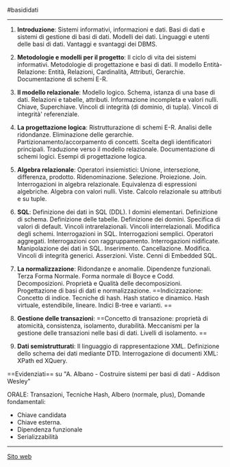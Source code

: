 #basididati 
___
1. **Introduzione**: Sistemi informativi, informazioni e dati. Basi di dati e sistemi di gestione di basi di dati. Modelli dei dati. Linguaggi e utenti delle basi di dati. Vantaggi e svantaggi dei DBMS. 

2. **Metodologie e modelli per il progetto**: Il ciclo di vita dei sistemi informativi. Metodologie di progettazione e basi di dati. Il modello Entità-Relazione: Entità, Relazioni, Cardinalità, Attributi, Gerarchie. Documentazione di schemi E-R. 

3. **Il modello relazionale**: Modello logico. Schema, istanza di una base di dati. Relazioni e tabelle, attributi. Informazione incompleta e valori nulli. Chiave, Superchiave. Vincoli di integrità (di dominio, di tupla). Vincoli di integrità' referenziale. 

4. **La progettazione logica**: Ristrutturazione di schemi E-R. Analisi delle ridondanze. Eliminazione delle gerarchie. Partizionamento/accorpamento di concetti. Scelta degli identificatori principali. Traduzione verso il modello relazionale. Documentazione di schemi logici. Esempi di progettazione logica. 

5. **Algebra relazionale**: Operatori insiemistici: Unione, intersezione, differenza, prodotto. Ridenominazione. Selezione. Proiezione. Join. Interrogazioni in algebra relazionale. Equivalenza di espressioni algebriche. Algebra con valori nulli. Viste. Calcolo relazionale su attributi e su tuple. 

6. **SQL**: Definizione dei dati in SQL (DDL). I domini elementari. Definizione di schema. Definizione delle tabelle. Definizione dei domini. Specifica di valori di default. Vincoli intrarelazionali. Vincoli interrelazionali. Modifica degli schemi. Interrogazioni in SQL. Interrogazioni semplici. Operatori aggregati. Interrogazioni con raggruppamento. Interrogazioni nidificate. Manipolazione dei dati in SQL. Inserimento. Cancellazione. Modifica. Vincoli di integrità generici. Asserzioni. Viste. Cenni di Embedded SQL. 

7. **La normalizzazione**: Ridondanze e anomalie. Dipendenze funzionali. Terza Forma Normale. Forma normale di Boyce e Codd. Decomposizioni. Proprietà e Qualità delle decomposizioni. Progettazione di basi di dati e normalizzazione. ==Indicizzazione: Concetto di indice. Tecniche di hash. Hash statico e dinamico. Hash virtuale, estendibile, lineare. Indici B-tree e varianti. ==

8. **Gestione delle transazioni**: ==Concetto di transazione: proprietà di atomicità, consistenza, isolamento, durabilità. Meccanismi per la gestione delle transazioni nelle basi di dati. Livelli di isolamento. ==

9. **Dati semistrutturati**: Il linguaggio di rappresentazione XML. Definizione dello schema dei dati mediante DTD. Interrogazione di documenti XML: XPath ed XQuery.

==Evidenziati== su "A. Albano - Costruire sistemi per basi di dati - Addison Wesley"


ORALE:
Transazioni, Tecniche Hash, Albero (normale, plus), 
Domande fondamentali:
- Chiave candidata 
- Chiave esterna.
- Dipendenza funzionale
- Serializzabilità



---
[Sito web](https://www.unical.it/storage/cds/6259/activities/77085/)
